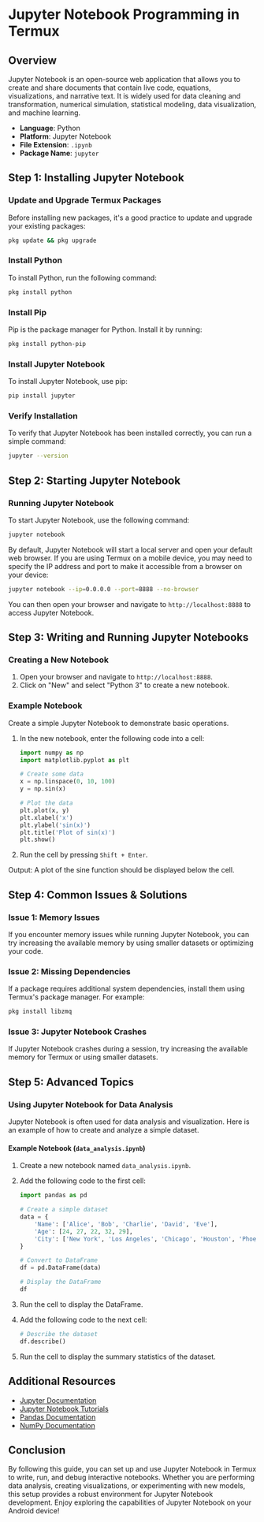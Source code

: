 # Jupyter Notebook Programming in Termux

## Overview
Jupyter Notebook is an open-source web application that allows you to create and share documents that contain live code, equations, visualizations, and narrative text. It is widely used for data cleaning and transformation, numerical simulation, statistical modeling, data visualization, and machine learning.

- **Language**: Python
- **Platform**: Jupyter Notebook
- **File Extension**: `.ipynb`
- **Package Name**: `jupyter`

## Step 1: Installing Jupyter Notebook

### Update and Upgrade Termux Packages
Before installing new packages, it's a good practice to update and upgrade your existing packages:
```sh
pkg update && pkg upgrade
```

### Install Python
To install Python, run the following command:
```sh
pkg install python
```

### Install Pip
Pip is the package manager for Python. Install it by running:
```sh
pkg install python-pip
```

### Install Jupyter Notebook
To install Jupyter Notebook, use pip:
```sh
pip install jupyter
```

### Verify Installation
To verify that Jupyter Notebook has been installed correctly, you can run a simple command:
```sh
jupyter --version
```

## Step 2: Starting Jupyter Notebook

### Running Jupyter Notebook
To start Jupyter Notebook, use the following command:
```sh
jupyter notebook
```

By default, Jupyter Notebook will start a local server and open your default web browser. If you are using Termux on a mobile device, you may need to specify the IP address and port to make it accessible from a browser on your device:

```sh
jupyter notebook --ip=0.0.0.0 --port=8888 --no-browser
```

You can then open your browser and navigate to `http://localhost:8888` to access Jupyter Notebook.

## Step 3: Writing and Running Jupyter Notebooks

### Creating a New Notebook
1. Open your browser and navigate to `http://localhost:8888`.
2. Click on "New" and select "Python 3" to create a new notebook.

### Example Notebook
Create a simple Jupyter Notebook to demonstrate basic operations.

1. In the new notebook, enter the following code into a cell:
    ```python
    import numpy as np
    import matplotlib.pyplot as plt

    # Create some data
    x = np.linspace(0, 10, 100)
    y = np.sin(x)

    # Plot the data
    plt.plot(x, y)
    plt.xlabel('x')
    plt.ylabel('sin(x)')
    plt.title('Plot of sin(x)')
    plt.show()
    ```

2. Run the cell by pressing `Shift + Enter`.

Output:
A plot of the sine function should be displayed below the cell.

## Step 4: Common Issues & Solutions

### Issue 1: Memory Issues
If you encounter memory issues while running Jupyter Notebook, you can try increasing the available memory by using smaller datasets or optimizing your code.

### Issue 2: Missing Dependencies
If a package requires additional system dependencies, install them using Termux's package manager. For example:
```sh
pkg install libzmq
```

### Issue 3: Jupyter Notebook Crashes
If Jupyter Notebook crashes during a session, try increasing the available memory for Termux or using smaller datasets.

## Step 5: Advanced Topics

### Using Jupyter Notebook for Data Analysis
Jupyter Notebook is often used for data analysis and visualization. Here is an example of how to create and analyze a simple dataset.

#### Example Notebook (`data_analysis.ipynb`)
1. Create a new notebook named `data_analysis.ipynb`.
2. Add the following code to the first cell:
    ```python
    import pandas as pd

    # Create a simple dataset
    data = {
        'Name': ['Alice', 'Bob', 'Charlie', 'David', 'Eve'],
        'Age': [24, 27, 22, 32, 29],
        'City': ['New York', 'Los Angeles', 'Chicago', 'Houston', 'Phoenix']
    }

    # Convert to DataFrame
    df = pd.DataFrame(data)

    # Display the DataFrame
    df
    ```

3. Run the cell to display the DataFrame.

4. Add the following code to the next cell:
    ```python
    # Describe the dataset
    df.describe()
    ```

5. Run the cell to display the summary statistics of the dataset.

## Additional Resources

- [Jupyter Documentation](https://jupyter.org/documentation)
- [Jupyter Notebook Tutorials](https://www.dataquest.io/blog/jupyter-notebook-tutorial/)
- [Pandas Documentation](https://pandas.pydata.org/pandas-docs/stable/)
- [NumPy Documentation](https://numpy.org/doc/stable/)

## Conclusion

By following this guide, you can set up and use Jupyter Notebook in Termux to write, run, and debug interactive notebooks. Whether you are performing data analysis, creating visualizations, or experimenting with new models, this setup provides a robust environment for Jupyter Notebook development. Enjoy exploring the capabilities of Jupyter Notebook on your Android device!
